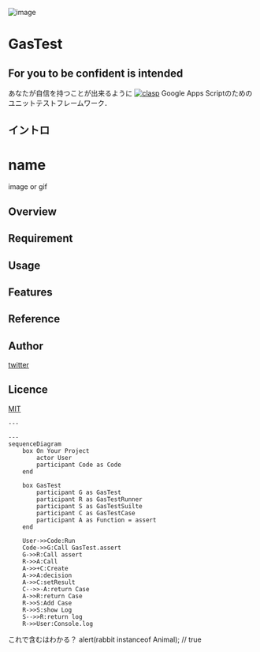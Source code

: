 ![image](https://github.com/Tsukimori-Izumi/GasTest/assets/39443516/48c8b1cb-e6d4-4d93-bff1-3bbc79efbd18)






# GasTest
## For you to be confident is intended
あなたが自信を持つことが出来るように
[![clasp](https://img.shields.io/badge/built%20with-clasp-4285f4.svg)](https://github.com/google/clasp)
Google Apps Scriptのためのユニットテストフレームワーク．

## イントロ

# name

image or gif

## Overview

## Requirement

## Usage

## Features

## Reference

## Author

[twitter](https://twitter.com/Kotabrog)

## Licence

[MIT](https://......)

```mermaid
---

---
sequenceDiagram
    box On Your Project
        actor User
        participant Code as Code
    end
    
    box GasTest
        participant G as GasTest
        participant R as GasTestRunner
        participant S as GasTestSuilte 
        participant C as GasTestCase
        participant A as Function = assert
    end

    User->>Code:Run
    Code->>G:Call GasTest.assert
    G->>R:Call assert
    R->>A:Call
    A->>+C:Create
    A->>A:decision
    A->>C:setResult
    C-->>-A:return Case
    A->>R:return Case
    R->>S:Add Case
    R->>S:show Log
    S-->>R:return log
    R->>User:Console.log
```

これで含むはわかる？
alert(rabbit instanceof Animal); // true
